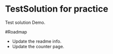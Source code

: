 # TestSolution for practice
Test solution Demo.

#Roadmap
* Update the readme info.
* Update the counter page.

